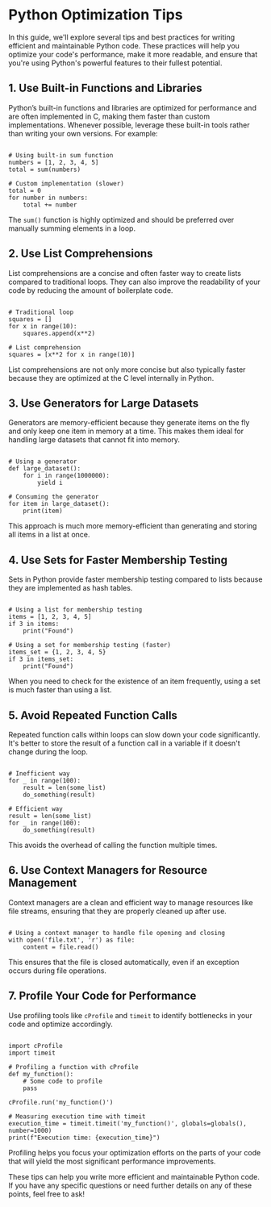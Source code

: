 # Python Optimization Tips

In this guide, we'll explore several tips and best practices for writing efficient and maintainable Python code. These practices will help you optimize your code's performance, make it more readable, and ensure that you're using Python's powerful features to their fullest potential.

<h2>1. Use Built-in Functions and Libraries</h2>

<p>Python’s built-in functions and libraries are optimized for performance and are often implemented in C, making them faster than custom implementations. Whenever possible, leverage these built-in tools rather than writing your own versions. For example:</p>

<pre><code>
# Using built-in sum function
numbers = [1, 2, 3, 4, 5]
total = sum(numbers)

# Custom implementation (slower)
total = 0
for number in numbers:
    total += number
</code></pre>

<p>The <code>sum()</code> function is highly optimized and should be preferred over manually summing elements in a loop.</p>

<h2>2. Use List Comprehensions</h2>

<p>List comprehensions are a concise and often faster way to create lists compared to traditional loops. They can also improve the readability of your code by reducing the amount of boilerplate code.</p>

<pre><code>
# Traditional loop
squares = []
for x in range(10):
    squares.append(x**2)

# List comprehension
squares = [x**2 for x in range(10)]
</code></pre>

<p>List comprehensions are not only more concise but also typically faster because they are optimized at the C level internally in Python.</p>

<h2>3. Use Generators for Large Datasets</h2>

<p>Generators are memory-efficient because they generate items on the fly and only keep one item in memory at a time. This makes them ideal for handling large datasets that cannot fit into memory.</p>

<pre><code>
# Using a generator
def large_dataset():
    for i in range(1000000):
        yield i

# Consuming the generator
for item in large_dataset():
    print(item)
</code></pre>

<p>This approach is much more memory-efficient than generating and storing all items in a list at once.</p>

<h2>4. Use Sets for Faster Membership Testing</h2>

<p>Sets in Python provide faster membership testing compared to lists because they are implemented as hash tables.</p>

<pre><code>
# Using a list for membership testing
items = [1, 2, 3, 4, 5]
if 3 in items:
    print("Found")

# Using a set for membership testing (faster)
items_set = {1, 2, 3, 4, 5}
if 3 in items_set:
    print("Found")
</code></pre>

<p>When you need to check for the existence of an item frequently, using a set is much faster than using a list.</p>

<h2>5. Avoid Repeated Function Calls</h2>

<p>Repeated function calls within loops can slow down your code significantly. It's better to store the result of a function call in a variable if it doesn't change during the loop.</p>

<pre><code>
# Inefficient way
for _ in range(100):
    result = len(some_list)
    do_something(result)

# Efficient way
result = len(some_list)
for _ in range(100):
    do_something(result)
</code></pre>

<p>This avoids the overhead of calling the function multiple times.</p>

<h2>6. Use Context Managers for Resource Management</h2>

<p>Context managers are a clean and efficient way to manage resources like file streams, ensuring that they are properly cleaned up after use.</p>

<pre><code>
# Using a context manager to handle file opening and closing
with open('file.txt', 'r') as file:
    content = file.read()
</code></pre>

<p>This ensures that the file is closed automatically, even if an exception occurs during file operations.</p>

<h2>7. Profile Your Code for Performance</h2>

<p>Use profiling tools like <code>cProfile</code> and <code>timeit</code> to identify bottlenecks in your code and optimize accordingly.</p>

<pre><code>
import cProfile
import timeit

# Profiling a function with cProfile
def my_function():
    # Some code to profile
    pass

cProfile.run('my_function()')

# Measuring execution time with timeit
execution_time = timeit.timeit('my_function()', globals=globals(), number=1000)
print(f"Execution time: {execution_time}")
</code></pre>

<p>Profiling helps you focus your optimization efforts on the parts of your code that will yield the most significant performance improvements.</p>

<p>These tips can help you write more efficient and maintainable Python code. If you have any specific questions or need further details on any of these points, feel free to ask!</p>
